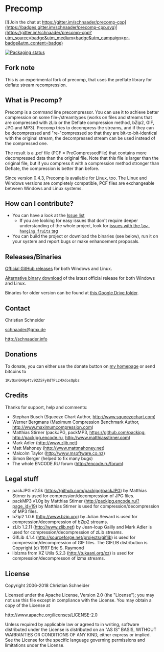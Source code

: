 Precomp
=======

[![Join the chat at https://gitter.im/schnaader/precomp-cpp](https://badges.gitter.im/schnaader/precomp-cpp.svg)](https://gitter.im/schnaader/precomp-cpp?utm_source=badge&utm_medium=badge&utm_campaign=pr-badge&utm_content=badge)

[![Packaging status](https://repology.org/badge/vertical-allrepos/precomp.svg)](https://repology.org/metapackage/precomp)

Fork note
---------
This is an experimental fork of precomp, that uses the preflate library for
deflate stream recompression.


What is Precomp?
----------------
Precomp is a command line precompressor. You can use it to achieve better compression on some file-/streamtypes (works on files and streams that are compressed with zLib or the Deflate compression method, bZip2, GIF, JPG and MP3). Precomp tries to decompress the streams, and if they can be decompressed and "re-"compressed so that they are bit-to-bit-identical with the original stream, the decompressed stream can be used instead of the compressed one.

The result is a .pcf file (PCF = PreCompressedFile) that contains more decompressed data than the original file. Note that this file is larger than the original file, but if you compress it with a compression method stronger than Deflate, the compression is better than before.

Since version 0.4.3, Precomp is available for Linux, too. The Linux and Windows versions are completely compatible, PCF files are exchangeable between Windows and Linux systems.

How can I contribute?
---------------------
* You can have a look at the [Issue list](https://github.com/schnaader/precomp-cpp/issues)
  * If you are looking for easy issues that don't require deeper understanding of the whole project, look for [issues with the `low hanging fruits` tag](https://github.com/schnaader/precomp-cpp/labels/low%20hanging%20fruits)
* You can build the project or download the binaries (see below), run it on your system and report bugs or make enhancement proposals.

Releases/Binaries
-----------------
[Official GitHub releases](https://github.com/schnaader/precomp-cpp/releases) for both Windows and Linux.

[Alternative binary download](http://schnaader.info/precomp.php#d) of the latest official release for both Windows and Linux.

Binaries for older version can be found at [this Google Drive folder](https://drive.google.com/open?id=0B-yOP4irObphSGtMMjJSV2tueEE).

Contact
-------
Christian Schneider

schnaader@gmx.de

http://schnaader.info

Donations
---------
To donate, you can either use the donate button on [my homepage](http://schnaader.info) or send bitcoins to

    1KvQxn6KHp4tv92Z5Fy8dTPLz4XdosQpbz

Credits
-------
Thanks for support, help and comments:

- Stephan Busch (Squeeze Chart Author, http://www.squeezechart.com)
- Werner Bergmans (Maximum Compression Benchmark Author, http://www.maximumcompression.com)
- Matthias Stirner (packJPG, packMP3, https://github.com/packjpg, http://packjpg.encode.ru, http://www.matthiasstirner.com)
- Mark Adler (http://www.zlib.net)
- Matt Mahoney (http://www.mattmahoney.net)
- Malcolm Taylor (http://www.msoftware.co.nz)
- Simon Berger (helped to fix many bugs)
- The whole ENCODE.RU forum (http://encode.ru/forum)

Legal stuff
-----------
- packJPG v2.5k (https://github.com/packjpg/packJPG) by Matthias Stirner is used for compression/decompression of JPG files.
- packMP3 v1.0g by Matthias Stirner (http://packjpg.encode.ru/?page_id=19) by Matthias Stirner is used for compression/decompression of MP3 files.
- bZip2 1.0.6 (http://www.bzip.org) by Julian Seward is used for compression/decompression of bZip2 streams.
- zLib 1.2.11 (http://www.zlib.net) by Jean-loup Gailly and Mark Adler is used for compression/decompression of zLib streams.
- GifLib 4.1.4 (http://sourceforge.net/projects/giflib) is used for compression/decompression of GIF files. The GIFLIB distribution is Copyright (c) 1997 Eric S. Raymond
- liblzma from XZ Utils 5.2.3 (http://tukaani.org/xz) is used for compression/decompresson of lzma streams.

License
-------
Copyright 2006-2018 Christian Schneider

Licensed under the Apache License, Version 2.0 (the "License");
you may not use this file except in compliance with the License.
You may obtain a copy of the License at

http://www.apache.org/licenses/LICENSE-2.0

Unless required by applicable law or agreed to in writing, software
distributed under the License is distributed on an "AS IS" BASIS,
WITHOUT WARRANTIES OR CONDITIONS OF ANY KIND, either express or implied.
See the License for the specific language governing permissions and
limitations under the License.
